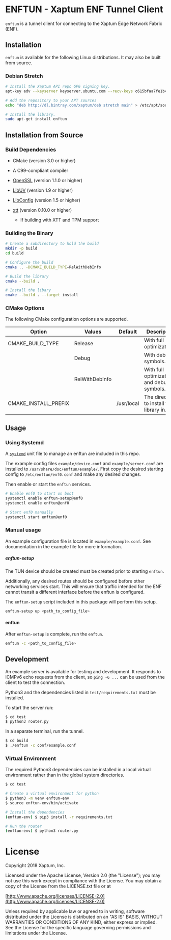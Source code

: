 # ENFTUN - Xaptum ENF Tunnel Client

`enftun` is a tunnel client for connecting to the Xaptum Edge Network Fabric (ENF).

## Installation

`enftun` is available for the following Linux distributions. It may
also be built from source.

### Debian Stretch

``` bash
# Install the Xaptum API repo GPG signing key.
apt-key adv --keyserver keyserver.ubuntu.com --recv-keys c615bfaa7fe1b4ca

# Add the repository to your APT sources
echo "deb http://dl.bintray.com/xaptum/deb stretch main" > /etc/apt/sources.list.d/xaptum.list

# Install the library.
sudo apt-get install enftun
```

## Installation from Source

### Build Dependencies

* CMake (version 3.0 or higher)
* A C99-compliant compiler

* [OpenSSL]() (version 1.1.0 or higher)
* [LibUV]() (version 1.9 or higher)
* [LibConfig]() (version 1.5 or higher)
* [xtt](https://github.com/xaptum/xtt) (version 0.10.0 or higher)
  * If building with XTT and TPM support

### Building the Binary

``` bash
# Create a subdirectory to hold the build
mkdir -p build
cd build

# Configure the build
cmake .. -DCMAKE_BUILD_TYPE=RelWithDebInfo

# Build the library
cmake --build .

# Install the libary
cmake --build . --target install
```

### CMake Options

The following CMake configuration options are supported.

| Option               | Values         | Default    | Description                                |
|----------------------|----------------|------------|--------------------------------------------|
| CMAKE_BUILD_TYPE     | Release        |            | With full optimizations.                   |
|                      | Debug          |            | With debug symbols.                        |
|                      | RelWithDebInfo |            | With full optimizations and debug symbols. |
| CMAKE_INSTALL_PREFIX | <string>       | /usr/local | The directory to install the library in.   |

## Usage

### Using Systemd

A [`systemd`]() unit file to manage an enftun are included in this
repo.

The example config files `example/device.conf` and
`example/server.conf` are installed to
`/usr/share/doc/enftun/example/`.  First copy the desired starting
config to `/etc/enftun/enf0.conf` and make any desired changes.

Then enable or start the `enftun` services.

``` bash
# Enable enf0 to start on boot
systemctl enable enftun-setup@enf0
systemctl enable enftun@enf0

# Start enf0 manually
systemctl start enftun@enf0
```

### Manual usage

An example configuration file is located in `example/example.conf`.
See documentation in the example file for more information.

##### enftun-setup
The TUN device should be created must be created prior to starting
`enftun`.

Additionally, any desired routes should be configured before other
networking services start. This will ensure that traffic intended for
the ENF cannot transit a different interface before the enftun is
configured.

The `enftun-setup` script included in this package will perform this
setup.

``` bash
enftun-setup up <path_to_config_file>
```

#### enftun

After `enftun-setup` is complete, run the `enftun`.

``` bash
enftun -c <path_to_config_file>
```

## Development

An example server is available for testing and development.  It
responds to ICMPv6 echo requests from the client, so `ping -6 ...` can
be used from the client to test the connection.

Python3 and the dependencies listed in `test/requirements.txt` must be
installed.

To start the server run:
``` bash
$ cd test
$ python3 router.py
```

In a separate terminal, run the tunnel.

``` bash
$ cd build
$ ./enftun -c conf/example.conf
```

### Virtual Environment

The required Python3 dependencies can be installed in a local virtual
environment rather than in the global system directories.

``` bash
$ cd test

# Create a virtual environment for python
$ python3 -m venv enftun-env
$ source enftun-env/bin/activate

# Install the dependencies
(enftun-env) $ pip3 install -r requirements.txt

# Run the router
(enftun-env) $ python3 router.py
```

# License
Copyright 2018 Xaptum, Inc.

Licensed under the Apache License, Version 2.0 (the "License"); you may not
use this work except in compliance with the License. You may obtain a copy of
the License from the LICENSE.txt file or at

[http://www.apache.org/licenses/LICENSE-2.0](http://www.apache.org/licenses/LICENSE-2.0)

Unless required by applicable law or agreed to in writing, software
distributed under the License is distributed on an "AS IS" BASIS, WITHOUT
WARRANTIES OR CONDITIONS OF ANY KIND, either express or implied. See the
License for the specific language governing permissions and limitations under
the License.
